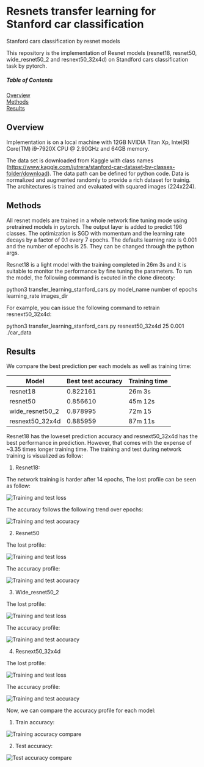 # Resnets transfer learning for Stanford car classification
Stanford cars classification by resnet models

This repository is the implementation of Resnet models (resnet18, resnet50, wide_resnet50_2 and resnext50_32x4d) on Standford cars classification task by pytorch.

##### Table of Contents  
[Overview](#headers)  
[Methods](#methods)  
[Results](#results)     
<a name="headers"/>

## Overview
Implementation is on a local machine with 12GB NVIDIA Titan Xp, Intel(R) Core(TM) i9-7920X CPU @ 2.90GHz and 64GB memory.

The data set is downloaded from Kaggle with class names (https://www.kaggle.com/jutrera/stanford-car-dataset-by-classes-folder/download). The data path can be defined for python code. Data is normalized and augmented randomly to provide a rich dataset for trainig. The architectures is trained and evaluated with squared images (224x224).

## Methods
All resnet models are trained in a whole network fine tuning mode using pretrained models in pytorch. The output layer is added to predict 196 classes. The optimization is SGD with momentum and the learning rate decays by a factor of 0.1 every 7 epochs. The defaults learning rate is 0.001 and the number of epochs is 25. They can be changed through the python args.

Resnet18 is a light model with the training completed in 26m 3s and it is suitable to monitor the performance by fine tuning the parameters. To run the model, the following command is excuted in the clone direcoty: 

python3 transfer_learning_stanford_cars.py model_name number of epochs learning_rate images_dir

For example, you can issue the following command to retrain resnext50_32x4d:

python3 transfer_learning_stanford_cars.py resnext50_32x4d 25 0.001 ./car_data

## Results
We compare the best prediction per each models as well as training time:

| Model  | Best test accuracy | Training time |
| ------------- | ------------- | ------------- |
| resnet18  |  0.822161 | 26m 3s |
| resnet50  | 0.856610  | 45m 12s |
| wide_resnet50_2 | 0.878995 | 72m 15 |
| resnext50_32x4d | 0.885959 | 87m 11s |

Resnet18 has the loweset prediction accuracy and resnext50_32x4d has the best performance in prediction. However, that comes with the expense of ~3.35 times longer training time.
The training and test during network training is visualized as follow:
1. Resnet18:

The network training is harder after 14 epochs, The lost profile can be seen as follow:

![Training and test loss](https://github.com/Baghbahari/Resnets-transfer-learning-for-stanford-cars/blob/master/test_lossresnet18.png)

The accuracy follows the following trend over epochs:

![Training and test accuracy](https://github.com/Baghbahari/Resnets-transfer-learning-for-stanford-cars/blob/master/test_accresnet18.png)

2. Resnet50

The lost profile: 

![Training and test loss](https://github.com/Baghbahari/Resnets-transfer-learning-for-stanford-cars/blob/master/test_lossresnet50.png)

The accuracy profile: 

![Training and test accuracy](https://github.com/Baghbahari/Resnets-transfer-learning-for-stanford-cars/blob/master/test_accresnet50.png)

3. Wide_resnet50_2

The lost profile: 

![Training and test loss](https://github.com/Baghbahari/Resnets-transfer-learning-for-stanford-cars/blob/master/test_losswide_resnet50_2.png)

The accuracy profile: 

![Training and test accuracy](https://github.com/Baghbahari/Resnets-transfer-learning-for-stanford-cars/blob/master/test_accwide_resnet50_2.png)


4. Resnext50_32x4d

The lost profile: 

![Training and test loss](https://github.com/Baghbahari/Resnets-transfer-learning-for-stanford-cars/blob/master/test_lossresneXt50.png)

The accuracy profile: 

![Training and test accuracy](https://github.com/Baghbahari/Resnets-transfer-learning-for-stanford-cars/blob/master/test_accresneXt50.png)

Now, we can compare the accuracy profile for each model:
1. Train accuracy:

![Training accuracy compare](https://github.com/Baghbahari/Resnets-transfer-learning-for-stanford-cars/blob/master/comp_acc_train.png)

2. Test accuracy:

![Test accuracy compare](https://github.com/Baghbahari/Resnets-transfer-learning-for-stanford-cars/blob/master/comp_acc_test.png)


